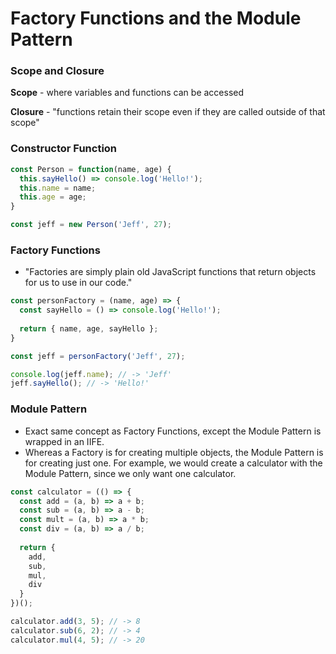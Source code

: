 # Factory Functions and the Module Pattern



### Scope and Closure

**Scope** - where variables and functions can be accessed

**Closure** - "functions retain their scope even if they are called outside of that scope"



### Constructor Function

```javascript
const Person = function(name, age) {
  this.sayHello() => console.log('Hello!');
  this.name = name;
  this.age = age;
}

const jeff = new Person('Jeff', 27);
```



### Factory Functions

- "Factories are simply plain old JavaScript functions that return objects for us to use in our code."

```javascript
const personFactory = (name, age) => {
  const sayHello = () => console.log('Hello!');
  
  return { name, age, sayHello };
}

const jeff = personFactory('Jeff', 27);

console.log(jeff.name); // -> 'Jeff'
jeff.sayHello(); // -> 'Hello!'
```



### Module Pattern

- Exact same concept as Factory Functions, except the Module Pattern is wrapped in an IIFE.
- Whereas a Factory is for creating multiple objects, the Module Pattern is for creating just one. For example, we would create a calculator with the Module Pattern, since we only want one calculator.

```javascript
const calculator = (() => {
  const add = (a, b) => a + b;
  const sub = (a, b) => a - b;
  const mult = (a, b) => a * b;
  const div = (a, b) => a / b;
  
  return {
    add,
    sub,
    mul,
    div
  }
})();

calculator.add(3, 5); // -> 8
calculator.sub(6, 2); // -> 4
calculator.mul(4, 5); // -> 20
```


